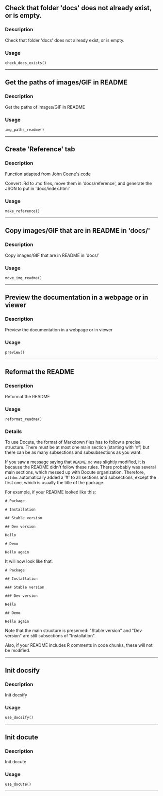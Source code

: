 
## Check that folder 'docs' does not already exist, or is empty.

### Description

Check that folder 'docs' does not already exist, or is empty.

### Usage

    check_docs_exists()


---

## Get the paths of images/GIF in README

### Description

Get the paths of images/GIF in README

### Usage

    img_paths_readme()


---

## Create 'Reference' tab

### Description

Function adapted from [John Coene's
code](https://github.com/devOpifex/leprechaun/blob/master/docs/docify.R)

Convert .Rd to .md files, move them in 'docs/reference', and generate
the JSON to put in 'docs/index.html'

### Usage

    make_reference()


---

## Copy images/GIF that are in README in 'docs/'

### Description

Copy images/GIF that are in README in 'docs/'

### Usage

    move_img_readme()


---

## Preview the documentation in a webpage or in viewer

### Description

Preview the documentation in a webpage or in viewer

### Usage

    preview()


---

## Reformat the README

### Description

Reformat the README

### Usage

    reformat_readme()

### Details

To use Docute, the format of Markdown files has to follow a precise
structure. There must be at most one main section (starting with '\#')
but there can be as many subsections and subsubsections as you want.

If you saw a message saying that `README.md` was slightly modified, it
is because the README didn't follow these rules. There probably was
several main sections, which messed up with Docute organization.
Therefore, `altdoc` automatically added a '\#' to all sections and
subsections, except the first one, which is usually the title of the
package.

For example, if your README looked like this:

    # Package

    # Installation

    ## Stable version

    ## Dev version

    Hello

    # Demo

    Hello again

It will now look like that:

    # Package

    ## Installation

    ### Stable version

    ### Dev version

    Hello

    ## Demo

    Hello again

Note that the main structure is preserved: "Stable version" and "Dev
version" are still subsections of "Installation".

Also, if your README includes R comments in code chunks, these will not
be modified.


---

## Init docsify

### Description

Init docsify

### Usage

    use_docsify()


---

## Init docute

### Description

Init docute

### Usage

    use_docute()


---
